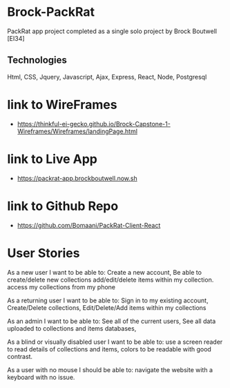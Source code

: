 # Brock-PackRat 

PackRat app project completed as a single solo project by Brock Boutwell [EI34]

## Technologies

Html, CSS, Jquery, Javascript, Ajax, Express, React, Node, Postgresql

# link to WireFrames 
* https://thinkful-ei-gecko.github.io/Brock-Capstone-1-Wireframes/Wireframes/landingPage.html

# link to Live App 
* https://packrat-app.brockboutwell.now.sh

# link to Github Repo 
* https://github.com/Bomaani/PackRat-Client-React

# User Stories

As a new user I want to be able to: 
  Create a new account, 
  Be able to create/delete new collections 
  add/edit/delete items within my collection.
  access my collections from my phone
  
 As a returning user I want to be able to:
  Sign in to my existing account,
  Create/Delete collections,
  Edit/Delete/Add items within my collections
  
 As an admin I want to be able to:
  See all of the current users,
  See all data uploaded to collections and items databases,
  
As a blind or visually disabled user I want to be able to:
  use a screen reader to read details of collections and items,
  colors to be readable with good contrast.
  
As a user with no mouse I should be able to:
  navigate the website with a keyboard with no issue.